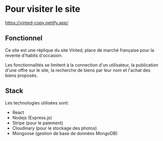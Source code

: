 # Pour visiter le site

https://vinted-copy.netlify.app/

## Fonctionnel

Ce site est une réplique du site Vinted, place de marché française pour la revente d'habits d'occasion.

Les fonctionnalités se limitent à la connection d'un utilisateur, la publication d'une offre sur le site, la recherche de biens par leur nom et l'achat des biens proposés.

## Stack

Les technologies utilisées sont:

- React
- Nodejs (Express.js)
- Stripe (pour le paiement)
- Cloudinary (pour le stockage des photos)
- Mongoose (gestion de base de données MongoDB)
